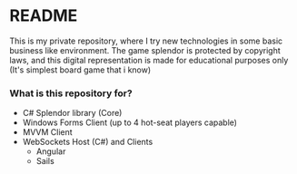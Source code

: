 # README #

This is my private repository, where I try new technologies in some basic business like environment. The game splendor is protected by copyright laws, and this digital representation is made for educational purposes only (It's simplest board game that i know)

### What is this repository for? ###

* C# Splendor library (Core)
* Windows Forms Client (up to 4 hot-seat players capable) 
* MVVM Client 
* WebSockets Host (C#) and Clients 
    * Angular
    * Sails